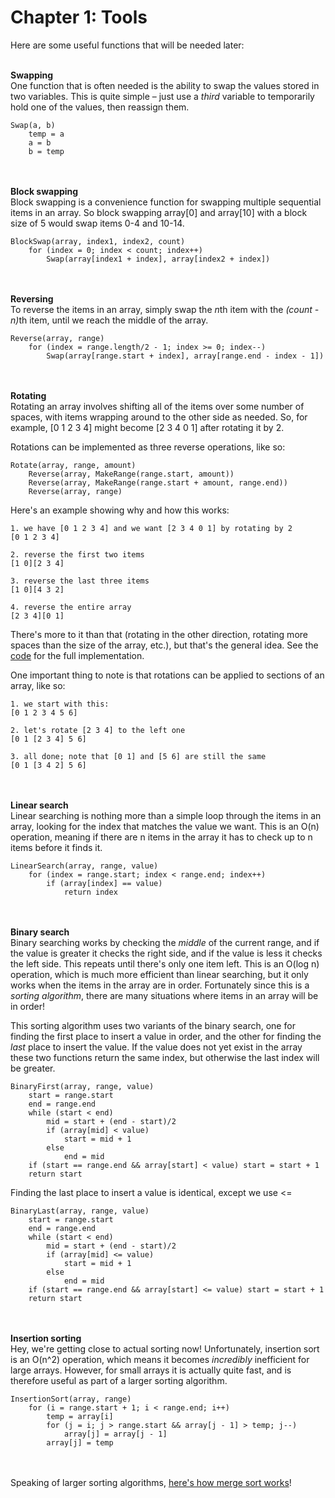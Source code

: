 Chapter 1: Tools
====================

Here are some useful functions that will be needed later:<br/><br/>

<b>Swapping</b><br/>
One function that is often needed is the ability to swap the values stored in two variables. This is quite simple – just use a <i>third</i> variable to temporarily hold one of the values, then reassign them.<br/>

    Swap(a, b)
        temp = a
        a = b
        b = temp

<br/><br/>
<b>Block swapping</b><br/>
Block swapping is a convenience function for swapping multiple sequential items in an array. So block swapping array[0] and array[10] with a block size of 5 would swap items 0-4 and 10-14.<br/>

    BlockSwap(array, index1, index2, count)
        for (index = 0; index < count; index++)
            Swap(array[index1 + index], array[index2 + index])

<br/><br/>
<b>Reversing</b><br/>
To reverse the items in an array, simply swap the <i>n</i>th item with the <i>(count - n)</i>th item, until we reach the middle of the array.<br/>

    Reverse(array, range)
        for (index = range.length/2 - 1; index >= 0; index--)
            Swap(array[range.start + index], array[range.end - index - 1])

<br/><br/>
<b>Rotating</b><br/>
Rotating an array involves shifting all of the items over some number of spaces, with items wrapping around to the other side as needed. So, for example, [0 1 2 3 4] might become [2 3 4 0 1] after rotating it by 2.<br/>

Rotations can be implemented as three reverse operations, like so:<br/>

    Rotate(array, range, amount)
        Reverse(array, MakeRange(range.start, amount))
        Reverse(array, MakeRange(range.start + amount, range.end))
        Reverse(array, range)

Here's an example showing why and how this works:

    1. we have [0 1 2 3 4] and we want [2 3 4 0 1] by rotating by 2
    [0 1 2 3 4]

    2. reverse the first two items
    [1 0][2 3 4]

    3. reverse the last three items
    [1 0][4 3 2]

    4. reverse the entire array
    [2 3 4][0 1]

There's more to it than that (rotating in the other direction, rotating more spaces than the size of the array, etc.), but that's the general idea. See the <a href="https://github.com/BonzaiThePenguin/WikiSort/blob/master/WikiSort.cpp">code</a> for the full implementation.

One important thing to note is that rotations can be applied to sections of an array, like so:

    1. we start with this:
    [0 1 2 3 4 5 6]

    2. let's rotate [2 3 4] to the left one
    [0 1 [2 3 4] 5 6]

    3. all done; note that [0 1] and [5 6] are still the same
    [0 1 [3 4 2] 5 6]

<br/><br/>
<b>Linear search</b><br/>
Linear searching is nothing more than a simple loop through the items in an array, looking for the index that matches the value we want. This is an O(n) operation, meaning if there are n items in the array it has to check up to n items before it finds it.

    LinearSearch(array, range, value)
        for (index = range.start; index < range.end; index++)
            if (array[index] == value)
                return index

<br/><br/>
<b>Binary search</b><br/>
Binary searching works by checking the <i>middle</i> of the current range, and if the value is greater it checks the right side, and if the value is less it checks the left side. This repeats until there's only one item left. This is an O(log n) operation, which is much more efficient than linear searching, but it only works when the items in the array are in order. Fortunately since this is a <i>sorting algorithm</i>, there are many situations where items in an array will be in order!

This sorting algorithm uses two variants of the binary search, one for finding the first place to insert a value in order, and the other for finding the <i>last</i> place to insert the value. If the value does not yet exist in the array these two functions return the same index, but otherwise the last index will be greater.

    BinaryFirst(array, range, value)
        start = range.start
        end = range.end
        while (start < end)
            mid = start + (end - start)/2
            if (array[mid] < value)
                start = mid + 1
            else
                end = mid
        if (start == range.end && array[start] < value) start = start + 1
        return start


Finding the last place to insert a value is identical, except we use <=

    BinaryLast(array, range, value)
        start = range.start
        end = range.end
        while (start < end)
            mid = start + (end - start)/2
            if (array[mid] <= value)
                start = mid + 1
            else
                end = mid
        if (start == range.end && array[start] <= value) start = start + 1
        return start

<br/><br/>
<b>Insertion sorting</b><br/>
Hey, we're getting close to actual sorting now! Unfortunately, insertion sort is an O(n^2) operation, which means it becomes <i>incredibly</i> inefficient for large arrays. However, for small arrays it is actually quite fast, and is therefore useful as part of a larger sorting algorithm.<br/>

    InsertionSort(array, range)
        for (i = range.start + 1; i < range.end; i++)
            temp = array[i]
            for (j = i; j > range.start && array[j - 1] > temp; j--)
                array[j] = array[j - 1]
            array[j] = temp

<br/><br/>
Speaking of larger sorting algorithms, <a href="https://github.com/BonzaiThePenguin/WikiSort/blob/master/Chapter%202:%20Merging.md">here's how merge sort works</a>!
